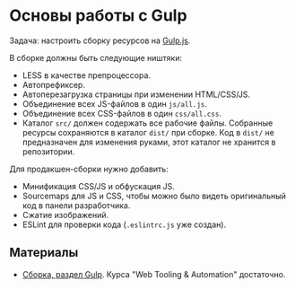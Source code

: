 # Основы работы с Gulp
Задача: настроить сборку ресурсов на [Gulp.js](http://gulpjs.com).

В сборке должны быть следующие ништяки:

* LESS в качестве препроцессора.
* Автопрефиксер.
* Автоперезагрузка страницы при изменении HTML/CSS/JS.
* Объединение всех JS-файлов в один `js/all.js`.
* Объединение всех CSS-файлов в один `css/all.css`.
* Каталог `src/` должен содержать все рабочие файлы. Собранные ресурсы сохраняются в каталог `dist/` при сборке. Код в `dist/` не предназначен для изменения руками, этот каталог не хранится в репозитории.

Для продакшен-сборки нужно добавить:

* Минификация CSS/JS и обфускация JS.
* Sourcemaps для JS и CSS, чтобы можно было видеть оригинальный код в панели разработчика.
* Сжатие изображений.
* ESLint для проверки кода (`.eslintrc.js` уже создан).

## Материалы
* [Сборка, раздел Gulp](https://github.com/OggettoWeb/frontend-path/blob/master/learn/assets-pipeline.md#gulp). Курса "Web Tooling & Automation" достаточно.